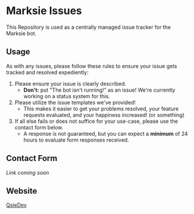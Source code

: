 # Marksie Issues

This Repository is used as a centrally managed issue tracker for the Marksie bot.

## Usage

As with any issues, please follow these rules to ensure your issue gets tracked and resolved expediently:

1. Please ensure your issue is clearly described.
   * **Don't:** put "The bot isn't running!" as an issue! We're currently working on a status system for this.
2. Please utilize the issue templates we've provided!
   * This makes it easier to get your problems resolved, your feature requests evaluated, and your happiness increased! (or something)
3. If all else fails or does not suffice for your use-case, please use the contact form below.
   * A response is not guaranteed, but you can expect a **minimum** of 24 hours to evaluate form responses received.

## Contact Form

*Link coming soon*

## Website

[QsieDev](https://qsie.dev)
